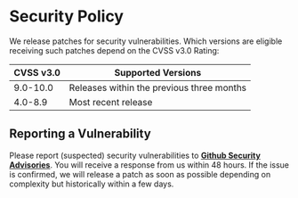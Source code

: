 # Security Policy

We release patches for security vulnerabilities. Which versions are eligible
receiving such patches depend on the CVSS v3.0 Rating:

| CVSS v3.0 | Supported Versions                        |
| --------- | ----------------------------------------- |
| 9.0-10.0  | Releases within the previous three months |
| 4.0-8.9   | Most recent release                       |

## Reporting a Vulnerability

Please report (suspected) security vulnerabilities to
**[Github Security Advisories](https://github.com/micronaut-projects/micronaut-xxx/security/advisories/new)**. You will receive a response from
us within 48 hours. If the issue is confirmed, we will release a patch as soon
as possible depending on complexity but historically within a few days.
